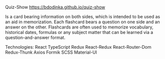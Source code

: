 Quiz-Show
https://bdodinka.github.io/quiz-show

Is a card bearing information on both sides, which is intended to be used as an aid in memorization. Each flashcard bears a question on one side and an answer on the other. Flashcards are often used to memorize vocabulary, historical dates, formulas or any subject matter that can be learned via a question-and-answer format.

Technologies:
React
TypeScript
Redux
React-Redux
React-Router-Dom
Redux-Thunk
Axios
Formik
SCSS
Material-UI
